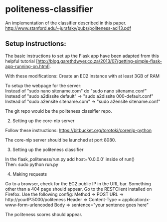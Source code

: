 politeness-classifier
=====================

An implementation of the classifier described in this paper. http://www.stanford.edu/~jurafsky/pubs/politeness-acl13.pdf

Setup instructions:
-------------------
The basic instructions to set up the Flask app have been adapted from this helpful tutorial [http://blog.garethdwyer.co.za/2013/07/getting-simple-flask-app-running-on.html].

With these modifications:
Create an EC2 instance with at least 3GB of RAM

To setup the webpage for the server: <br>
Instead of "sudo nano sitename.com" do "sudo nano sitename.conf" <br>
Instead of "sudo a2dissite default" -> "sudo a2dissite 000-default.conf"<br>
Instead of "sudo a2ensite sitename.com" -> "sudo a2ensite sitename.conf"<br>

The git repo would be the politeness classifier repo.

2) Setting up the core-nlp server

Follow these instructions:
https://bitbucket.org/torotoki/corenlp-python

The core-nlp server should be launched at port 8080.

3) Setting up the politeness classifier

In the flask_politeness/run.py add host='0.0.0.0' inside of run()<br>
Then: sudo python run.py

4) Making requests

Go to a browser, check for the EC2 public IP in the URL bar. 
Something other than a 404 page should appear.
Go to the RESTClient installed on Firefox.
Use the following config:
Method => POST
URL => http://yourIP:5000/politeness
Header => Content-Type = application/x-www-form-urlencoded
Body => sentence=\"your sentence goes here\"

The politeness scores should appear.
